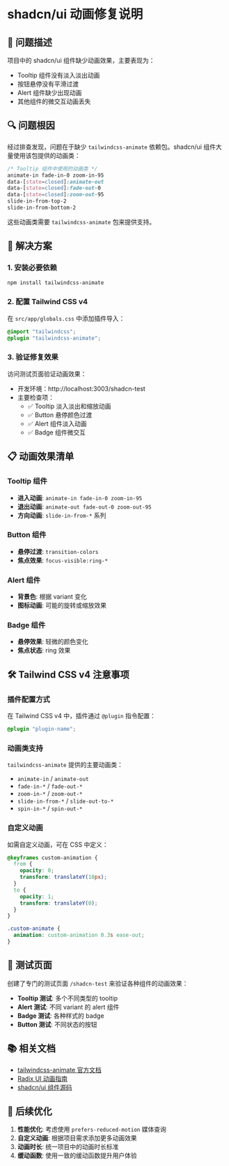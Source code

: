 # shadcn/ui 动画修复说明

## 🐛 问题描述

项目中的 shadcn/ui 组件缺少动画效果，主要表现为：

- Tooltip 组件没有淡入淡出动画
- 按钮悬停没有平滑过渡
- Alert 组件缺少出现动画
- 其他组件的微交互动画丢失

## 🔍 问题根因

经过排查发现，问题在于缺少 `tailwindcss-animate` 依赖包。shadcn/ui 组件大量使用该包提供的动画类：

```css
/* Tooltip 组件中使用的动画类 */
animate-in fade-in-0 zoom-in-95
data-[state=closed]:animate-out
data-[state=closed]:fade-out-0
data-[state=closed]:zoom-out-95
slide-in-from-top-2
slide-in-from-bottom-2
```

这些动画类需要 `tailwindcss-animate` 包来提供支持。

## 🔧 解决方案

### 1. 安装必要依赖

```bash
npm install tailwindcss-animate
```

### 2. 配置 Tailwind CSS v4

在 `src/app/globals.css` 中添加插件导入：

```css
@import "tailwindcss";
@plugin "tailwindcss-animate";
```

### 3. 验证修复效果

访问测试页面验证动画效果：

- 开发环境：http://localhost:3003/shadcn-test
- 主要检查项：
  - ✅ Tooltip 淡入淡出和缩放动画
  - ✅ Button 悬停颜色过渡
  - ✅ Alert 组件淡入动画
  - ✅ Badge 组件微交互

## 📋 动画效果清单

### Tooltip 组件

- **进入动画**: `animate-in fade-in-0 zoom-in-95`
- **退出动画**: `animate-out fade-out-0 zoom-out-95`
- **方向动画**: `slide-in-from-*` 系列

### Button 组件

- **悬停过渡**: `transition-colors`
- **焦点效果**: `focus-visible:ring-*`

### Alert 组件

- **背景色**: 根据 variant 变化
- **图标动画**: 可能的旋转或缩放效果

### Badge 组件

- **悬停效果**: 轻微的颜色变化
- **焦点状态**: ring 效果

## 🛠️ Tailwind CSS v4 注意事项

### 插件配置方式

在 Tailwind CSS v4 中，插件通过 `@plugin` 指令配置：

```css
@plugin "plugin-name";
```

### 动画类支持

`tailwindcss-animate` 提供的主要动画类：

- `animate-in` / `animate-out`
- `fade-in-*` / `fade-out-*`
- `zoom-in-*` / `zoom-out-*`
- `slide-in-from-*` / `slide-out-to-*`
- `spin-in-*` / `spin-out-*`

### 自定义动画

如需自定义动画，可在 CSS 中定义：

```css
@keyframes custom-animation {
  from {
    opacity: 0;
    transform: translateY(10px);
  }
  to {
    opacity: 1;
    transform: translateY(0);
  }
}

.custom-animate {
  animation: custom-animation 0.3s ease-out;
}
```

## 🧪 测试页面

创建了专门的测试页面 `/shadcn-test` 来验证各种组件的动画效果：

- **Tooltip 测试**: 多个不同类型的 tooltip
- **Alert 测试**: 不同 variant 的 alert 组件
- **Badge 测试**: 各种样式的 badge
- **Button 测试**: 不同状态的按钮

## 📚 相关文档

- [tailwindcss-animate 官方文档](https://github.com/jamiebuilds/tailwindcss-animate)
- [Radix UI 动画指南](https://www.radix-ui.com/primitives/docs/guides/animation)
- [shadcn/ui 组件源码](https://ui.shadcn.com/docs/components)

## 🔄 后续优化

1. **性能优化**: 考虑使用 `prefers-reduced-motion` 媒体查询
2. **自定义动画**: 根据项目需求添加更多动画效果
3. **动画时长**: 统一项目中的动画时长标准
4. **缓动函数**: 使用一致的缓动函数提升用户体验
